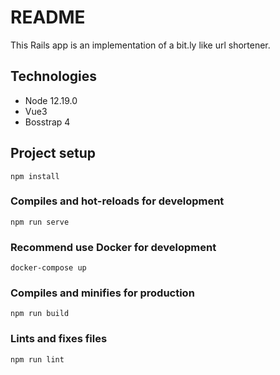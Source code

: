 # README

This Rails app is an implementation of a bit.ly like url shortener.

## Technologies

* Node 12.19.0
* Vue3
* Bosstrap 4

## Project setup
```
npm install
```

### Compiles and hot-reloads for development
```
npm run serve
```

### Recommend use Docker for development
```
docker-compose up   
```

### Compiles and minifies for production
```
npm run build
```

### Lints and fixes files
```
npm run lint
```
